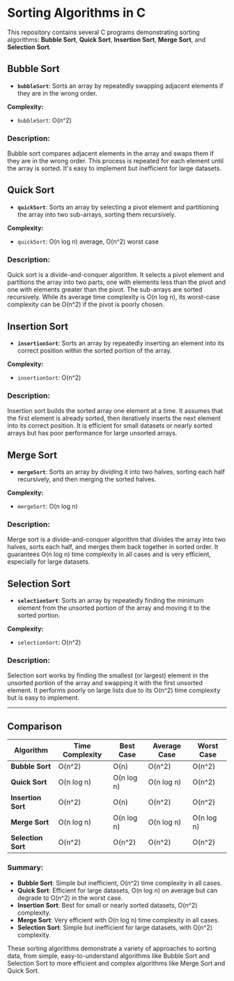 # Sorting Algorithms in C

This repository contains several C programs demonstrating sorting algorithms: **Bubble Sort**, **Quick Sort**, **Insertion Sort**, **Merge Sort**, and **Selection Sort**.

## Bubble Sort

- **`bubbleSort`**: Sorts an array by repeatedly swapping adjacent elements if they are in the wrong order.

**Complexity:**

- `bubbleSort`: O(n^2)

### Description:

Bubble sort compares adjacent elements in the array and swaps them if they are in the wrong order. This process is repeated for each element until the array is sorted. It's easy to implement but inefficient for large datasets.

## Quick Sort

- **`quickSort`**: Sorts an array by selecting a pivot element and partitioning the array into two sub-arrays, sorting them recursively.

**Complexity:**

- `quickSort`: O(n log n) average, O(n^2) worst case

### Description:

Quick sort is a divide-and-conquer algorithm. It selects a pivot element and partitions the array into two parts, one with elements less than the pivot and one with elements greater than the pivot. The sub-arrays are sorted recursively. While its average time complexity is O(n log n), its worst-case complexity can be O(n^2) if the pivot is poorly chosen.

## Insertion Sort

- **`insertionSort`**: Sorts an array by repeatedly inserting an element into its correct position within the sorted portion of the array.

**Complexity:**

- `insertionSort`: O(n^2)

### Description:

Insertion sort builds the sorted array one element at a time. It assumes that the first element is already sorted, then iteratively inserts the next element into its correct position. It is efficient for small datasets or nearly sorted arrays but has poor performance for large unsorted arrays.

## Merge Sort

- **`mergeSort`**: Sorts an array by dividing it into two halves, sorting each half recursively, and then merging the sorted halves.

**Complexity:**

- `mergeSort`: O(n log n)

### Description:

Merge sort is a divide-and-conquer algorithm that divides the array into two halves, sorts each half, and merges them back together in sorted order. It guarantees O(n log n) time complexity in all cases and is very efficient, especially for large datasets.

## Selection Sort

- **`selectionSort`**: Sorts an array by repeatedly finding the minimum element from the unsorted portion of the array and moving it to the sorted portion.

**Complexity:**

- `selectionSort`: O(n^2)

### Description:

Selection sort works by finding the smallest (or largest) element in the unsorted portion of the array and swapping it with the first unsorted element. It performs poorly on large lists due to its O(n^2) time complexity but is easy to implement.

---

## Comparison

| Algorithm          | Time Complexity | Best Case  | Average Case | Worst Case |
| ------------------ | --------------- | ---------- | ------------ | ---------- |
| **Bubble Sort**    | O(n^2)          | O(n)       | O(n^2)       | O(n^2)     |
| **Quick Sort**     | O(n log n)      | O(n log n) | O(n log n)   | O(n^2)     |
| **Insertion Sort** | O(n^2)          | O(n)       | O(n^2)       | O(n^2)     |
| **Merge Sort**     | O(n log n)      | O(n log n) | O(n log n)   | O(n log n) |
| **Selection Sort** | O(n^2)          | O(n^2)     | O(n^2)       | O(n^2)     |

### Summary:

- **Bubble Sort**: Simple but inefficient, O(n^2) time complexity in all cases.
- **Quick Sort**: Efficient for large datasets, O(n log n) on average but can degrade to O(n^2) in the worst case.
- **Insertion Sort**: Best for small or nearly sorted datasets, O(n^2) complexity.
- **Merge Sort**: Very efficient with O(n log n) time complexity in all cases.
- **Selection Sort**: Simple but inefficient for large datasets, with O(n^2) complexity.

These sorting algorithms demonstrate a variety of approaches to sorting data, from simple, easy-to-understand algorithms like Bubble Sort and Selection Sort to more efficient and complex algorithms like Merge Sort and Quick Sort.
